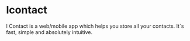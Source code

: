 # Icontact
I Contact is a web/mobile app which helps you store all your contacts. It´s fast, simple and absolutely intuitive.
